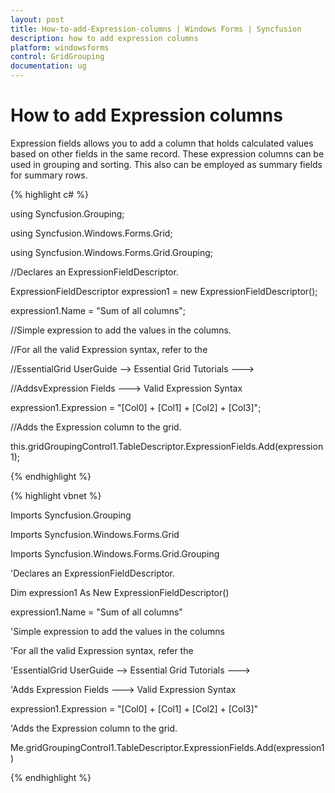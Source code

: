 ```yaml
---
layout: post
title: How-to-add-Expression-columns | Windows Forms | Syncfusion
description: how to add expression columns
platform: windowsforms
control: GridGrouping
documentation: ug
---
```


# How to add Expression columns

Expression fields allows you to add a column that holds calculated values based on other fields in the same record. These expression columns can be used in grouping and sorting. This also can be employed as summary fields for summary rows.

{% highlight c# %}



using  Syncfusion.Grouping;

using  Syncfusion.Windows.Forms.Grid;

using  Syncfusion.Windows.Forms.Grid.Grouping;



//Declares an ExpressionFieldDescriptor.

ExpressionFieldDescriptor expression1 = new ExpressionFieldDescriptor();

expression1.Name = "Sum of all columns";



//Simple expression to add the values in the columns. 

//For all the valid Expression syntax, refer to the 

//EssentialGrid UserGuide --> Essential Grid Tutorials ---> 

//AddsvExpression Fields ---> Valid Expression Syntax 

expression1.Expression = "[Col0] + [Col1] + [Col2] + [Col3]";



//Adds the Expression column to the grid.

this.gridGroupingControl1.TableDescriptor.ExpressionFields.Add(expression1);

{% endhighlight %}

{% highlight vbnet %}



Imports Syncfusion.Grouping

Imports Syncfusion.Windows.Forms.Grid

Imports Syncfusion.Windows.Forms.Grid.Grouping



'Declares an ExpressionFieldDescriptor.

Dim expression1 As New ExpressionFieldDescriptor()

expression1.Name = "Sum of all columns"



'Simple expression to add the values in the columns 

'For all the valid Expression syntax, refer the 

'EssentialGrid UserGuide --> Essential Grid Tutorials ---> 

'Adds Expression Fields ---> Valid Expression Syntax 

expression1.Expression = "[Col0] + [Col1] + [Col2] + [Col3]"



'Adds the Expression column to the grid.

Me.gridGroupingControl1.TableDescriptor.ExpressionFields.Add(expression1)


{% endhighlight %}
